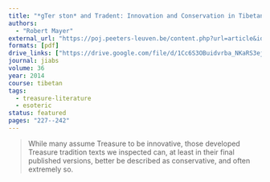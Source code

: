 ```yaml
---
title: "*gTer ­ston* and­ Tradent: Innovation­ and ­Conservation­ in­ Tibetan Treasure­ Literature"
authors:
  - "Robert Mayer"
external_url: "https://poj.peeters-leuven.be/content.php?url=article&id=3132067&journal_code=JIABS"
formats: [pdf]
drive_links: ["https://drive.google.com/file/d/1Cc6S3OBuidvrba_NKaRS3ejkiIXJAqVY/view?usp=drivesdk"]
journal: jiabs
volume: 36
year: 2014
course: tibetan
tags:
  - treasure-literature
  - esoteric
status: featured
pages: "227--242"
---
```


> While many assume Treasure to be innovative, those developed Treasure tradition texts we inspected can, at least in their final published versions, better be described as conservative, and often extremely so. 

